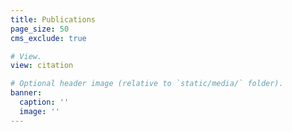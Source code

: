 ```yaml
---
title: Publications
page_size: 50
cms_exclude: true

# View.
view: citation

# Optional header image (relative to `static/media/` folder).
banner:
  caption: ''
  image: ''
---
```

